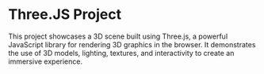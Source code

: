 # Three.JS Project

This project showcases a 3D scene built using Three.js, a powerful JavaScript library for rendering 3D graphics in the browser. It demonstrates the use of 3D models, lighting, textures, and interactivity to create an immersive experience.
